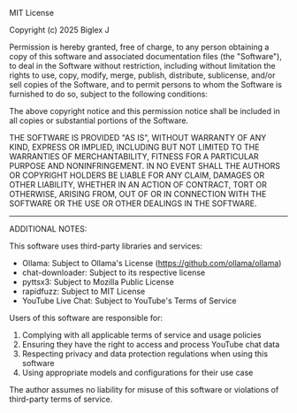 MIT License

Copyright (c) 2025 Biglex J

Permission is hereby granted, free of charge, to any person obtaining a copy
of this software and associated documentation files (the "Software"), to deal
in the Software without restriction, including without limitation the rights
to use, copy, modify, merge, publish, distribute, sublicense, and/or sell
copies of the Software, and to permit persons to whom the Software is
furnished to do so, subject to the following conditions:

The above copyright notice and this permission notice shall be included in all
copies or substantial portions of the Software.

THE SOFTWARE IS PROVIDED "AS IS", WITHOUT WARRANTY OF ANY KIND, EXPRESS OR
IMPLIED, INCLUDING BUT NOT LIMITED TO THE WARRANTIES OF MERCHANTABILITY,
FITNESS FOR A PARTICULAR PURPOSE AND NONINFRINGEMENT. IN NO EVENT SHALL THE
AUTHORS OR COPYRIGHT HOLDERS BE LIABLE FOR ANY CLAIM, DAMAGES OR OTHER
LIABILITY, WHETHER IN AN ACTION OF CONTRACT, TORT OR OTHERWISE, ARISING FROM,
OUT OF OR IN CONNECTION WITH THE SOFTWARE OR THE USE OR OTHER DEALINGS IN THE
SOFTWARE.

---

ADDITIONAL NOTES:

This software uses third-party libraries and services:
- Ollama: Subject to Ollama's License (https://github.com/ollama/ollama)
- chat-downloader: Subject to its respective license
- pyttsx3: Subject to Mozilla Public License
- rapidfuzz: Subject to MIT License
- YouTube Live Chat: Subject to YouTube's Terms of Service

Users of this software are responsible for:
1. Complying with all applicable terms of service and usage policies
2. Ensuring they have the right to access and process YouTube chat data
3. Respecting privacy and data protection regulations when using this software
4. Using appropriate models and configurations for their use case

The author assumes no liability for misuse of this software or violations
of third-party terms of service.